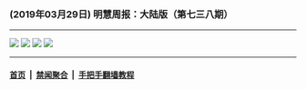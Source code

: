 ### (2019年03月29日) 明慧周报：大陆版（第七三八期） 

---

<img src="http://qikan.minghui.org/mhqkpage/qikanimage/2019/03/29/mhzb_738_pdf-online1.png"/> 

<img src="http://qikan.minghui.org/mhqkpage/qikanimage/2019/03/29/mhzb_738_pdf-online2.png"/> 

<img src="http://qikan.minghui.org/mhqkpage/qikanimage/2019/03/29/mhzb_738_pdf-online3.png"/> 

<img src="http://qikan.minghui.org/mhqkpage/qikanimage/2019/03/29/mhzb_738_pdf-online4.png"/> 



---

#### [首页](../../../..) &nbsp;|&nbsp; [禁闻聚合](https://github.com/gfw-breaker/banned-news) &nbsp;|&nbsp; [手把手翻墙教程](https://github.com/gfw-breaker/guides) 